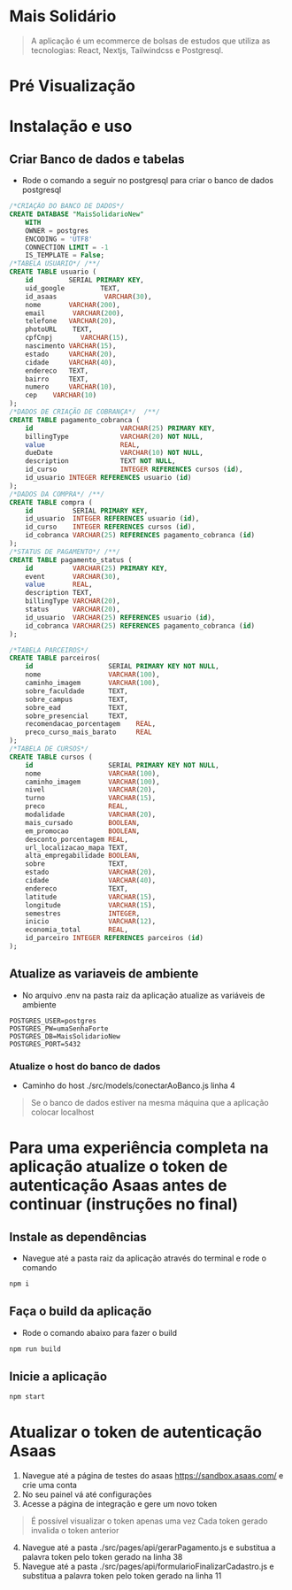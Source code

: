 # Mais Solidário
> A aplicação é um ecommerce de bolsas de estudos que utiliza as tecnologias: React, Nextjs, Tailwindcss e Postgresql.

# Pré Visualização


# Instalação e uso

## Criar Banco de dados e tabelas
* Rode o comando a seguir no postgresql para criar o banco de dados postgresql
~~~ sql
/*CRIAÇÃO DO BANCO DE DADOS*/
CREATE DATABASE "MaisSolidarioNew"
    WITH
    OWNER = postgres
    ENCODING = 'UTF8'
    CONNECTION LIMIT = -1
    IS_TEMPLATE = False;
/*TABELA USUARIO*/ /**/
CREATE TABLE usuario (
    id         SERIAL PRIMARY KEY,
    uid_google         TEXT,
    id_asaas            VARCHAR(30),
    nome       VARCHAR(200),
    email       VARCHAR(200),
    telefone   VARCHAR(20),
    photoURL    TEXT,
    cpfCnpj       VARCHAR(15),
    nascimento VARCHAR(15),
    estado     VARCHAR(20),
    cidade     VARCHAR(40),
    endereco   TEXT,
    bairro     TEXT,
    numero     VARCHAR(10),
    cep    VARCHAR(10)
);
/*DADOS DE CRIAÇÃO DE COBRANÇA*/  /**/
CREATE TABLE pagamento_cobranca (
    id                      VARCHAR(25) PRIMARY KEY,
    billingType             VARCHAR(20) NOT NULL,
    value                   REAL,
    dueDate                 VARCHAR(10) NOT NULL,
    description             TEXT NOT NULL,
    id_curso                INTEGER REFERENCES cursos (id),
    id_usuario INTEGER REFERENCES usuario (id)
); 
/*DADOS DA COMPRA*/ /**/
CREATE TABLE compra (
    id          SERIAL PRIMARY KEY,
    id_usuario  INTEGER REFERENCES usuario (id),
    id_curso    INTEGER REFERENCES cursos (id),
    id_cobranca VARCHAR(25) REFERENCES pagamento_cobranca (id)
);
/*STATUS DE PAGAMENTO*/ /**/
CREATE TABLE pagamento_status (
    id          VARCHAR(25) PRIMARY KEY,
    event       VARCHAR(30),
    value       REAL,
    description TEXT,
    billingType VARCHAR(20),
    status      VARCHAR(20),
    id_usuario  VARCHAR(25) REFERENCES usuario (id),
    id_cobranca VARCHAR(25) REFERENCES pagamento_cobranca (id)
);

/*TABELA PARCEIROS*/
CREATE TABLE parceiros(
    id                   SERIAL PRIMARY KEY NOT NULL,
    nome                 VARCHAR(100),
    caminho_imagem       VARCHAR(100),
    sobre_faculdade      TEXT,
    sobre_campus         TEXT,
    sobre_ead            TEXT,
    sobre_presencial     TEXT,
    recomendacao_porcentagem    REAL,
    preco_curso_mais_barato     REAL
);
/*TABELA DE CURSOS*/
CREATE TABLE cursos (
    id                   SERIAL PRIMARY KEY NOT NULL,
    nome                 VARCHAR(100),
    caminho_imagem       VARCHAR(100),
    nivel                VARCHAR(20),
    turno                VARCHAR(15),
    preco                REAL,
    modalidade           VARCHAR(20),
    mais_cursado         BOOLEAN,
    em_promocao          BOOLEAN,
    desconto_porcentagem REAL,
    url_localizacao_mapa TEXT,
    alta_empregabilidade BOOLEAN,
    sobre                TEXT,
    estado               VARCHAR(20),
    cidade               VARCHAR(40),
    endereco             TEXT,
    latitude             VARCHAR(15),
    longitude            VARCHAR(15),
    semestres            INTEGER,
    inicio               VARCHAR(12),
    economia_total       REAL,
    id_parceiro INTEGER REFERENCES parceiros (id)
);
~~~

## Atualize as variaveis de ambiente
* No arquivo .env na pasta raiz da aplicação atualize as variáveis de ambiente
~~~ .env
POSTGRES_USER=postgres
POSTGRES_PW=umaSenhaForte
POSTGRES_DB=MaisSolidarioNew
POSTGRES_PORT=5432
~~~

### Atualize o host do banco de dados
* Caminho do host ./src/models/conectarAoBanco.js linha 4
> Se o banco de dados estiver na mesma máquina que a aplicação colocar localhost

# Para uma experiência completa na aplicação atualize o token de autenticação Asaas antes de continuar (instruções no final)

## Instale as dependências
* Navegue até a pasta raiz da aplicação através do terminal e rode o comando
~~~ bash
npm i
~~~

## Faça o build da aplicação
* Rode o comando abaixo para fazer o build
~~~ bash
npm run build
~~~

## Inicie a aplicação
~~~ bash
npm start
~~~


# Atualizar o token de autenticação Asaas
1. Navegue até a página de testes do asaas https://sandbox.asaas.com/ e crie uma conta
2. No seu painel vá até configurações
3. Acesse a página de integração e gere um novo token
> É possível visualizar o token apenas uma vez
> Cada token gerado invalida o token anterior
4. Navegue até a pasta ./src/pages/api/gerarPagamento.js e substitua a palavra token pelo token gerado na linha 38
5. Navegue até a pasta ./src/pages/api/formularioFinalizarCadastro.js e substitua a palavra token pelo token gerado na linha 11
